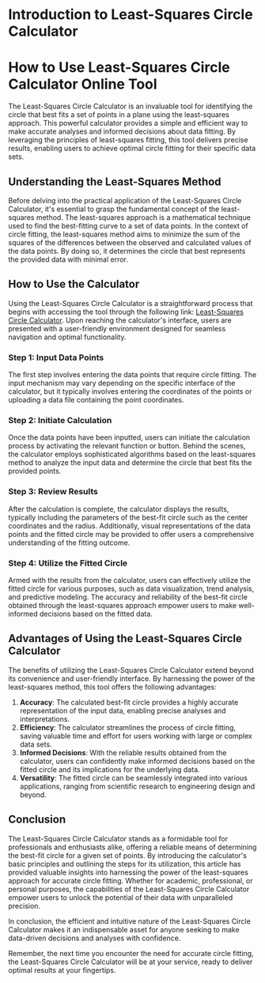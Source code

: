 Introduction to Least-Squares Circle Calculator
===============================================

How to Use Least-Squares Circle Calculator Online Tool
======================================================

The Least-Squares Circle Calculator is an invaluable tool for identifying the circle that best fits a set of points in a plane using the least-squares approach. This powerful calculator provides a simple and efficient way to make accurate analyses and informed decisions about data fitting. By leveraging the principles of least-squares fitting, this tool delivers precise results, enabling users to achieve optimal circle fitting for their specific data sets.

Understanding the Least-Squares Method
--------------------------------------

Before delving into the practical application of the Least-Squares Circle Calculator, it's essential to grasp the fundamental concept of the least-squares method. The least-squares approach is a mathematical technique used to find the best-fitting curve to a set of data points. In the context of circle fitting, the least-squares method aims to minimize the sum of the squares of the differences between the observed and calculated values of the data points. By doing so, it determines the circle that best represents the provided data with minimal error.

How to Use the Calculator
-------------------------

Using the Least-Squares Circle Calculator is a straightforward process that begins with accessing the tool through the following link: [Least-Squares Circle Calculator](https://www.onlinecalculatorsfree.com/math/circle-least-squares-calculator.html). Upon reaching the calculator's interface, users are presented with a user-friendly environment designed for seamless navigation and optimal functionality.

### Step 1: Input Data Points

The first step involves entering the data points that require circle fitting. The input mechanism may vary depending on the specific interface of the calculator, but it typically involves entering the coordinates of the points or uploading a data file containing the point coordinates.

### Step 2: Initiate Calculation

Once the data points have been inputted, users can initiate the calculation process by activating the relevant function or button. Behind the scenes, the calculator employs sophisticated algorithms based on the least-squares method to analyze the input data and determine the circle that best fits the provided points.

### Step 3: Review Results

After the calculation is complete, the calculator displays the results, typically including the parameters of the best-fit circle such as the center coordinates and the radius. Additionally, visual representations of the data points and the fitted circle may be provided to offer users a comprehensive understanding of the fitting outcome.

### Step 4: Utilize the Fitted Circle

Armed with the results from the calculator, users can effectively utilize the fitted circle for various purposes, such as data visualization, trend analysis, and predictive modeling. The accuracy and reliability of the best-fit circle obtained through the least-squares approach empower users to make well-informed decisions based on the fitted data.

Advantages of Using the Least-Squares Circle Calculator
-------------------------------------------------------

The benefits of utilizing the Least-Squares Circle Calculator extend beyond its convenience and user-friendly interface. By harnessing the power of the least-squares method, this tool offers the following advantages:

1. **Accuracy**: The calculated best-fit circle provides a highly accurate representation of the input data, enabling precise analyses and interpretations.
2. **Efficiency**: The calculator streamlines the process of circle fitting, saving valuable time and effort for users working with large or complex data sets.
3. **Informed Decisions**: With the reliable results obtained from the calculator, users can confidently make informed decisions based on the fitted circle and its implications for the underlying data.
4. **Versatility**: The fitted circle can be seamlessly integrated into various applications, ranging from scientific research to engineering design and beyond.

Conclusion
----------

The Least-Squares Circle Calculator stands as a formidable tool for professionals and enthusiasts alike, offering a reliable means of determining the best-fit circle for a given set of points. By introducing the calculator's basic principles and outlining the steps for its utilization, this article has provided valuable insights into harnessing the power of the least-squares approach for accurate circle fitting. Whether for academic, professional, or personal purposes, the capabilities of the Least-Squares Circle Calculator empower users to unlock the potential of their data with unparalleled precision.

In conclusion, the efficient and intuitive nature of the Least-Squares Circle Calculator makes it an indispensable asset for anyone seeking to make data-driven decisions and analyses with confidence.

Remember, the next time you encounter the need for accurate circle fitting, the Least-Squares Circle Calculator will be at your service, ready to deliver optimal results at your fingertips.